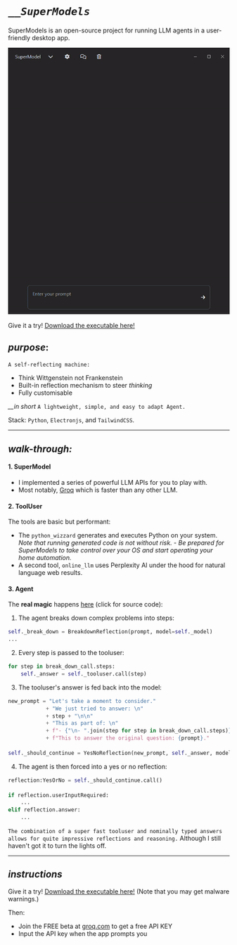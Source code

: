 # *`__SuperModels`*

SuperModels is an open-source project for running LLM agents in a user-friendly desktop app.

![Not a llama](examples/output.gif)

Give it a try! [Download the executable here!](https://drive.google.com/file/d/1-Gxk9jkKhGLpx7jq6kFIVsU9OTPjgDfv/view?usp=sharing)

## *purpose*: 

`A self-reflecting machine:` 

- Think Wittgenstein not Frankenstein
- Built-in reflection mechanism to steer *thinking*
- Fully customisable

*__in short*
`A lightweight, simple, and easy to adapt Agent.`

Stack: `Python`, `Electronjs`, and `TailwindCSS`.

---

## *walk-through:*

#### 1. SuperModel
- I implemented a series of powerful LLM APIs for you to play with.
- Most notably, [Groq](https://groq.com/) which is faster than any other LLM. 

#### 2. ToolUser
The tools are basic but performant:
- The `python_wizzard` generates and executes Python on your system. 
  *Note that running generated code is not without risk. - Be prepared for SuperModels to take control over your OS and start operating your home automation.*
- A second tool, `online_llm` uses Perplexity AI under the hood for natural language web results. 

#### 3. Agent
The **real magic** happens [here](https://github.com/JohannesVC/supermodels/tree/master/python/dispatch/_agent) (click for source code): 

1. The agent breaks down complex problems into steps:
```python
self._break_down = BreakdownReflection(prompt, model=self._model)
...
```
2. Every step is passed to the tooluser:
```python
for step in break_down_call.steps:
    self._answer = self._tooluser.call(step)
```
3. The tooluser's answer is fed back into the model:
```python
new_prompt = "Let's take a moment to consider."
            + "We just tried to answer: \n"
            + step + "\n\n"
            + "This as part of: \n"
            + f"- {"\n- ".join(step for step in break_down_call.steps)} \n\n"
            + f"This to answer the original question: {prompt}."
         
self._should_continue = YesNoReflection(new_prompt, self._answer, model=self._model)
```
4. The agent is then forced into a yes or no reflection:
```python
reflection:YesOrNo = self._should_continue.call()

if reflection.userInputRequired:
    ...
elif reflection.answer: 
    ...
```
`The combination of a super fast tooluser and nominally typed answers allows for quite impressive reflections and reasoning.` Although I still haven't got it to turn the lights off.

---

## *instructions*

Give it a try! [Download the executable here!](https://drive.google.com/file/d/1-Gxk9jkKhGLpx7jq6kFIVsU9OTPjgDfv/view?usp=sharing) (Note that you may get malware warnings.)

Then:

- Join the FREE beta at [groq.com](https://groq.com/) to get a free API KEY 
- Input the API key when the app prompts you
